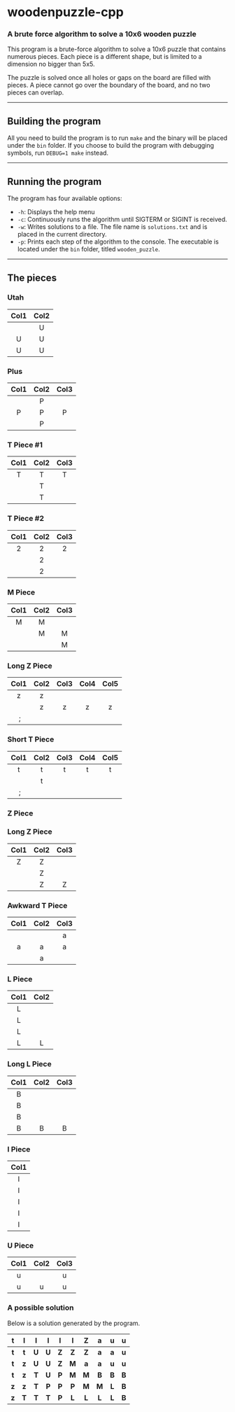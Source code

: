 # woodenpuzzle-cpp

### A brute force algorithm to solve a 10x6 wooden puzzle

This program is a brute-force algorithm to solve a 10x6 puzzle that contains numerous
pieces. Each piece is a different shape, but is limited to a dimension no bigger than 5x5.

The puzzle is solved once all holes or gaps on the board are filled with pieces. A piece cannot go
over the boundary of the board, and no two pieces can overlap.

---

## Building the program

All you need to build the program is to run `make` and the binary will be placed under the `bin` folder.
If you choose to build the program with debugging symbols, run `DEBUG=1 make` instead.

---

## Running the program

The program has four available options:

- `-h`: Displays the help menu
- `-c`: Continuously runs the algorithm until SIGTERM or SIGINT is received.
- `-w`: Writes solutions to a file. The file name is `solutions.txt` and is placed in the current directory.
- `-p`: Prints each step of the algorithm to the console.
  The executable is located under the `bin` folder, titled `wooden_puzzle`.

---

## The pieces

### Utah

| Col1 | Col2 |
|:----:|:----:|
|      |  U   |
|  U   |  U   |
|  U   |  U   |

### Plus

| Col1 | Col2 | Col3 |
|:----:|:----:|:----:|
|      |  P   |      |
|  P   |  P   |  P   |
|      |  P   |      |

### T Piece #1

| Col1 | Col2 | Col3 |
|:----:|:----:|:----:|
|  T   |  T   |  T   |
|      |  T   |      |
|      |  T   |      |

### T Piece #2

| Col1 | Col2 | Col3 |
|:----:|:----:|:----:|
|  2   |  2   |  2   |
|      |  2   |      |
|      |  2   |      |

### M Piece

| Col1 | Col2 | Col3 |
|:----:|:----:|:----:|
|  M   |  M   |      |
|      |  M   |  M   |
|      |      |  M   |

### Long Z Piece

|  Col1   | Col2 | Col3 | Col4 | Col5 |
|:-------:|:----:|:----:|:----:|:----:|
|    z    |  z   |      |      |      |
|         |  z   |  z   |  z   |  z   |
| &nbsp;; |      |      |      |      |

### Short T Piece

|  Col1   | Col2 | Col3 | Col4 | Col5 |
|:-------:|:----:|:----:|:----:|:----:|
|    t    |  t   |  t   |  t   |  t   |
|         |  t   |      |      |      |
| &nbsp;; |      |      |      |      |

### Z Piece

### Long Z Piece

| Col1 | Col2 | Col3 |
|:----:|:----:|:----:|
|  Z   |  Z   |      |
|      |  Z   |      |
|      |  Z   |  Z   |

### Awkward T Piece

| Col1 | Col2 | Col3 |
|:----:|:----:|:----:|
|      |      |  a   |
|  a   |  a   |  a   |
|      |  a   |      |

### L Piece

| Col1 | Col2 |
|:----:|:----:|
|  L   |      |
|  L   |      |
|  L   |      |
|  L   |  L   |

### Long L Piece

| Col1 | Col2 | Col3 |
|:----:|:----:|:----:|
|  B   |      |      |
|  B   |      |      |
|  B   |      |      |
|  B   |  B   |  B   |

### I Piece

| Col1 |
|:----:|
|  I   |
|  I   |
|  I   |
|  I   |
|  I   |

### U Piece

| Col1 | Col2 | Col3 |
|:----:|:----:|:----:|
|  u   |      |  u   |
|  u   |  u   |  u   |

### A possible solution

Below is a solution generated by the program.

|   __t__    |   __I__    |   __I__    |   __I__    |   __I__    |   __I__    |   __Z__    |   __a__    |   __u__    |   __u__    |
|:------:|:------:|:------:|:------:|:------:|:------:|:------:|:------:|:------:|:------:|
|   __t__    |   __t__    |   __U__    |   __U__    |   __Z__    |   __Z__    |   __Z__    |   __a__    |   __a__    |   __u__    |
|   __t__    |   __z__    |   __U__    |   __U__    |   __Z__    |   __M__    |   __a__    |   __a__    |   __u__    |   __u__    |
|   __t__    |   __z__    |   __T__    |   __U__    |   __P__    |   __M__    |   __M__    |   __B__    |   __B__    |   __B__    |
|   __z__    |   __z__    |   __T__    |   __P__    |   __P__    |   __P__    |   __M__    |   __M__    |   __L__    |   __B__    |
|   __z__    |   __T__    |   __T__    |   __T__    |   __P__    |   __L__    |   __L__    |   __L__    |   __L__    |   __B__    |
